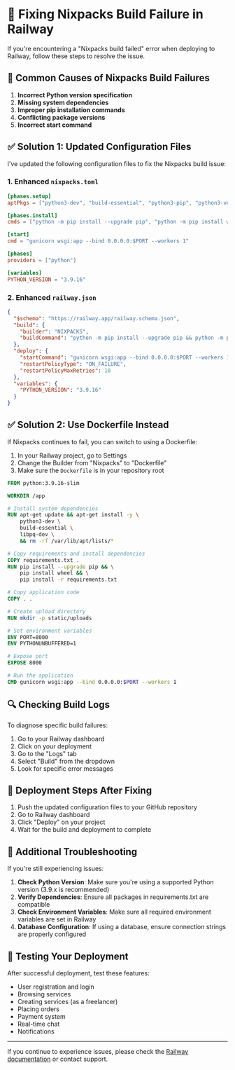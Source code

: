 # 🔧 Fixing Nixpacks Build Failure in Railway

If you're encountering a "Nixpacks build failed" error when deploying to Railway, follow these steps to resolve the issue.

## 🚨 Common Causes of Nixpacks Build Failures

1. **Incorrect Python version specification**
2. **Missing system dependencies**
3. **Improper pip installation commands**
4. **Conflicting package versions**
5. **Incorrect start command**

## ✅ Solution 1: Updated Configuration Files

I've updated the following configuration files to fix the Nixpacks build issue:

### 1. Enhanced `nixpacks.toml`

```toml
[phases.setup]
aptPkgs = ["python3-dev", "build-essential", "python3-pip", "python3-venv", "libpq-dev"]

[phases.install]
cmds = ["python -m pip install --upgrade pip", "python -m pip install wheel", "python -m pip install -r requirements.txt"]

[start]
cmd = "gunicorn wsgi:app --bind 0.0.0.0:$PORT --workers 1"

[phases]
providers = ["python"]

[variables]
PYTHON_VERSION = "3.9.16"
```

### 2. Enhanced `railway.json`

```json
{
  "$schema": "https://railway.app/railway.schema.json",
  "build": {
    "builder": "NIXPACKS",
    "buildCommand": "python -m pip install --upgrade pip && python -m pip install wheel && python -m pip install -r requirements.txt"
  },
  "deploy": {
    "startCommand": "gunicorn wsgi:app --bind 0.0.0.0:$PORT --workers 1",
    "restartPolicyType": "ON_FAILURE",
    "restartPolicyMaxRetries": 10
  },
  "variables": {
    "PYTHON_VERSION": "3.9.16"
  }
}
```

## ✅ Solution 2: Use Dockerfile Instead

If Nixpacks continues to fail, you can switch to using a Dockerfile:

1. In your Railway project, go to Settings
2. Change the Builder from "Nixpacks" to "Dockerfile"
3. Make sure the `Dockerfile` is in your repository root

```dockerfile
FROM python:3.9.16-slim

WORKDIR /app

# Install system dependencies
RUN apt-get update && apt-get install -y \
    python3-dev \
    build-essential \
    libpq-dev \
    && rm -rf /var/lib/apt/lists/*

# Copy requirements and install dependencies
COPY requirements.txt .
RUN pip install --upgrade pip && \
    pip install wheel && \
    pip install -r requirements.txt

# Copy application code
COPY . .

# Create upload directory
RUN mkdir -p static/uploads

# Set environment variables
ENV PORT=8000
ENV PYTHONUNBUFFERED=1

# Expose port
EXPOSE 8000

# Run the application
CMD gunicorn wsgi:app --bind 0.0.0.0:$PORT --workers 1
```

## 🔍 Checking Build Logs

To diagnose specific build failures:

1. Go to your Railway dashboard
2. Click on your deployment
3. Go to the "Logs" tab
4. Select "Build" from the dropdown
5. Look for specific error messages

## 🚀 Deployment Steps After Fixing

1. Push the updated configuration files to your GitHub repository
2. Go to Railway dashboard
3. Click "Deploy" on your project
4. Wait for the build and deployment to complete

## 🔧 Additional Troubleshooting

If you're still experiencing issues:

1. **Check Python Version**: Make sure you're using a supported Python version (3.9.x is recommended)
2. **Verify Dependencies**: Ensure all packages in requirements.txt are compatible
3. **Check Environment Variables**: Make sure all required environment variables are set in Railway
4. **Database Configuration**: If using a database, ensure connection strings are properly configured

## 🎯 Testing Your Deployment

After successful deployment, test these features:

- User registration and login
- Browsing services
- Creating services (as a freelancer)
- Placing orders
- Payment system
- Real-time chat
- Notifications

---

If you continue to experience issues, please check the [Railway documentation](https://docs.railway.app/) or contact support.